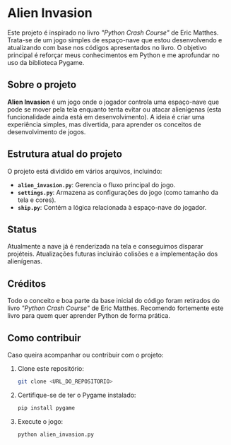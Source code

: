 # Alien Invasion

Este projeto é inspirado no livro *"Python Crash Course"* de Eric Matthes. Trata-se de um jogo simples de espaço-nave que estou desenvolvendo e atualizando com base nos códigos apresentados no livro. O objetivo principal é reforçar meus conhecimentos em Python e me aprofundar no uso da biblioteca Pygame.

## Sobre o projeto

**Alien Invasion** é um jogo onde o jogador controla uma espaço-nave que pode se mover pela tela enquanto tenta evitar ou atacar alienígenas (esta funcionalidade ainda está em desenvolvimento). A ideia é criar uma experiência simples, mas divertida, para aprender os conceitos de desenvolvimento de jogos.

## Estrutura atual do projeto

O projeto está dividido em vários arquivos, incluindo:
- **`alien_invasion.py`**: Gerencia o fluxo principal do jogo.
- **`settings.py`**: Armazena as configurações do jogo (como tamanho da tela e cores).
- **`ship.py`**: Contém a lógica relacionada à espaço-nave do jogador.

## Status

Atualmente a nave já é renderizada na tela e conseguimos disparar projéteis. Atualizações futuras incluirão colisões e a implementação dos alienígenas.

## Créditos

Todo o conceito e boa parte da base inicial do código foram retirados do livro *"Python Crash Course"* de Eric Matthes. Recomendo fortemente este livro para quem quer aprender Python de forma prática.

## Como contribuir

Caso queira acompanhar ou contribuir com o projeto:
1. Clone este repositório:
   ```bash
   git clone <URL_DO_REPOSITORIO>
   ```
2. Certifique-se de ter o Pygame instalado:
   ```bash
   pip install pygame
   ```
3. Execute o jogo:
   ```bash
   python alien_invasion.py
   ```

